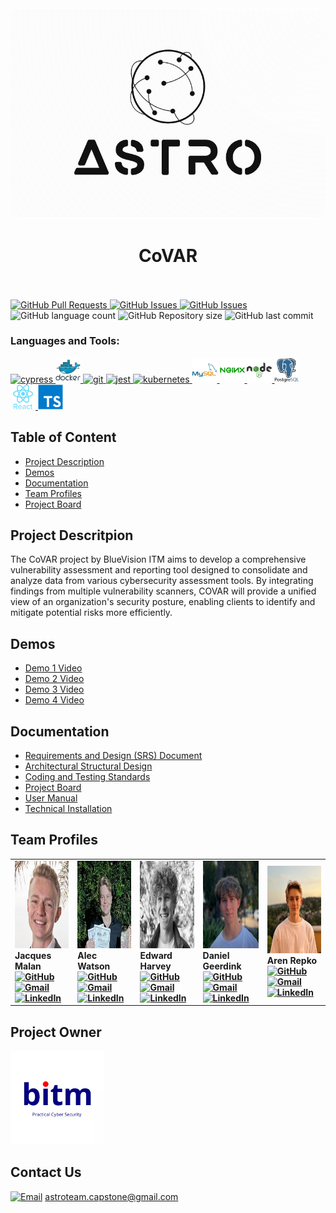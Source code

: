 ﻿<img src="Documentation/Assets/logo.png" alt="Logo" style="border-radius: 15px;">

<h1 align='center'>CoVAR<br><br></h1>
</p>

<div align="left">
    <a href= "https://github.com/COS301-SE-2024/CoVAR/pulls">
    <img height="20px" alt="GitHub Pull Requests" src="https://img.shields.io/github/issues-pr/COS301-SE-2024/CoVAR?style=plastic">
    </a>
    <a href = "https://github.com/COS301-SE-2024/CoVAR/issues">
    <img height="20px" alt="GitHub Issues" src="https://img.shields.io/github/issues/COS301-SE-2024/CoVAR?style=plastic">
    </a>
    <a href = "https://github.com/orgs/COS301-SE-2023/projects/27/views/1">
    <img height="20px" alt="GitHub Issues" src="https://img.shields.io/badge/Project%20Board-1-blue">
    </a>
    <img height="20px" alt="GitHub language count" src="https://img.shields.io/github/languages/count/COS301-SE-2024/CoVAR?style=plastic">
    <img height="20px" alt="GitHub Repository size" src="https://img.shields.io/github/repo-size/COS301-SE-2024/CoVAR?style=plastic">
    <img height="20px" alt="GitHub last commit" src="https://img.shields.io/github/last-commit/COS301-SE-2024/CoVAR?color=orange&style=plastic">

</div>

<div align='left'>
<h3 align="left">Languages and Tools:</h3>
<p align="left"> <a href="https://www.cypress.io" target="_blank" rel="noreferrer"> <img src="https://raw.githubusercontent.com/simple-icons/simple-icons/6e46ec1fc23b60c8fd0d2f2ff46db82e16dbd75f/icons/cypress.svg" alt="cypress" width="40px" height="40px"/> </a> <a href="https://www.docker.com/" target="_blank" rel="noreferrer"> <img src="https://raw.githubusercontent.com/devicons/devicon/master/icons/docker/docker-original-wordmark.svg" alt="docker" width="40px" height="40px"/> </a> <a href="https://git-scm.com/" target="_blank" rel="noreferrer"> <img src="https://www.vectorlogo.zone/logos/git-scm/git-scm-icon.svg" alt="git" width="40px" height="40px"/> </a> <a href="https://jestjs.io" target="_blank" rel="noreferrer"> <img src="https://www.vectorlogo.zone/logos/jestjsio/jestjsio-icon.svg" alt="jest" width="40px" height="40px"/> </a> <a href="https://kubernetes.io" target="_blank" rel="noreferrer"> <img src="https://www.vectorlogo.zone/logos/kubernetes/kubernetes-icon.svg" alt="kubernetes" width="40px" height="40px"/> </a> <a href="https://www.mysql.com/" target="_blank" rel="noreferrer"> <img src="https://raw.githubusercontent.com/devicons/devicon/master/icons/mysql/mysql-original-wordmark.svg" alt="mysql" width="40px" height="40px"/> </a> <a href="https://www.nginx.com" target="_blank" rel="noreferrer"> <img src="https://raw.githubusercontent.com/devicons/devicon/master/icons/nginx/nginx-original.svg" alt="nginx" width="40px" height="40px"/> </a> <a href="https://nodejs.org" target="_blank" rel="noreferrer"> <img src="https://raw.githubusercontent.com/devicons/devicon/master/icons/nodejs/nodejs-original-wordmark.svg" alt="nodejs" width="40px" height="40px"/> </a> <a href="https://www.postgresql.org" target="_blank" rel="noreferrer"> <img src="https://raw.githubusercontent.com/devicons/devicon/master/icons/postgresql/postgresql-original-wordmark.svg" alt="postgresql" width="40px" height="40px"/> </a> <a href="https://reactjs.org/" target="_blank" rel="noreferrer"> <img src="https://raw.githubusercontent.com/devicons/devicon/master/icons/react/react-original-wordmark.svg" alt="react" width="40px" height="40px"/> </a> <a href="https://www.typescriptlang.org/" target="_blank" rel="noreferrer"> <img src="https://raw.githubusercontent.com/devicons/devicon/master/icons/typescript/typescript-original.svg" alt="typescript" width="40px" height="40px"/> </a> </p>

## Table of Content
* [Project Description](#project-descritpion)
* [Demos](#demo)
* [Documentation](#documentation)
* [Team Profiles](#team-profiles)
* [Project Board](https://github.com/orgs/COS301-SE-2023/projects/27/views/1)


## Project Descritpion
The CoVAR project by BlueVision ITM aims to develop a comprehensive vulnerability assessment and reporting tool designed to consolidate and analyze data from various cybersecurity assessment tools. By integrating findings from multiple vulnerability scanners, COVAR will provide a unified view of an organization's security posture, enabling clients to identify and mitigate potential risks more efficiently.

## Demos
* [Demo 1 Video](https://drive.google.com/file/d/18-8LR9x710CWpvD0dDpWLcKnwXGHsy_M/view?usp=sharing)
* [Demo 2 Video](https://drive.google.com/file/d/1Dpynfe4pK_SkFPkS9EYfpClK6Z_cxYXn/view?usp=sharing)
* [Demo 3 Video](https://drive.google.com/file/d/1Njv7EX8lYqedBnqkF562axwaYqV2sQBU/view?usp=sharing)
* [Demo 4 Video](https://drive.google.com/file/d/1JEQFTe0JzBaWhk0YNWyNK3fwFoYms3X-/view?usp=sharing)

## Documentation
* [Requirements and Design (SRS) Document](https://docs.google.com/document/d/1rhLhNdHQONaVFSU4WyOLPm6ZoKlxLMqk/edit?usp=sharing&ouid=112929114105055327648&rtpof=true&sd=true)
* [Architectural Structural Design](https://docs.google.com/document/d/1rhLhNdHQONaVFSU4WyOLPm6ZoKlxLMqk/edit?usp=sharing&ouid=112929114105055327648&rtpof=true&sd=true)
* [Coding and Testing Standards](https://docs.google.com/document/d/19x0yDaAYaYr555nFialOXTFLBrfKUHfo8NFclaq-4Zg/edit?usp=sharing)
* [Project Board](https://github.com/orgs/COS301-SE-2024/projects/94)
* [User Manual](https://docs.google.com/document/d/1H26oOpBHo4t9EL1G9kraeXB6f_Abepx8sn1_zJdNeCU/edit?usp=sharing)
* [Technical Installation](https://docs.google.com/document/d/1dU5z7HhWsoiKwqF611Anz3zIODVH_MwI2TRsUfeYXCE)


## Team Profiles
|  |  |  |  | |
|--------|--------|--------|-------|-------|
| <img src="Documentation/Assets/Jacques.jpg" width="140pxpx" height="140pxpx"> <br> <strong> Jacques Malan <br><a href="https://github.com/JBlixems" target="_blank"><img src="https://skillicons.dev/icons?i=github" height="43px" alt="GitHub"></a>  <a href="mailto:u22554107@tuks.co.za" target="_blank"><img src="https://skillicons.dev/icons?i=gmail" height="43px" alt="Gmail"></a> <a href="https://www.linkedin.com/in/jacques-malan-40px59aa252/" target="_blank"><img src="https://skillicons.dev/icons?i=linkedin" height="43px" alt="LinkedIn"></a> | <img src="Documentation/Assets/Alec.png" width="140pxpx" height="140pxpx"> <br> <strong> Alec Watson <br> <a href="https://github.com/Alec-Watson" target="_blank"><img src="https://skillicons.dev/icons?i=github" height="43px" alt="GitHub"></a>  <a href="mailto:u22491351@tuks.co.za" target="_blank"><img src="https://skillicons.dev/icons?i=gmail" height="43px" alt="Gmail"></a> <a href="https://www.linkedin.com/in/alec-watson-076a3a2ba/" target="_blank"><img src="https://skillicons.dev/icons?i=linkedin" height="43px" alt="LinkedIn"></a> | <img src="Documentation/Assets/edward.jpeg" width="140pxpx" height="140pxpx"> <br><strong> Edward Harvey <br><a href="https://github.com/eshper" target="_blank"><img src="https://skillicons.dev/icons?i=github" height="43px" alt="GitHub"></a>  <a href="mailto:u22517783@tuks.co.za" target="_blank"><img src="https://skillicons.dev/icons?i=gmail" height="43px" alt="Gmail"></a> <a href="https://www.linkedin.com/in/edward-harvey-78b791210/" target="_blank"><img src="https://skillicons.dev/icons?i=linkedin" height="43px" alt="LinkedIn"></a> |<img src="Documentation/Assets/Daniel.jpg" width="140pxpx" height="140pxpx"> <br><strong> Daniel Geerdink <br> <a href="https://github.com/daniel-geerdink" target="_blank"><img src="https://skillicons.dev/icons?i=github" height="43px" alt="GitHub"></a>  <a href="mailto:u22556860@tuks.co.za" target="_blank"><img src="https://skillicons.dev/icons?i=gmail" height="43px" alt="Gmail"></a> <a href="https://www.linkedin.com/in/daniel-geerdink-491424302/" target="_blank"><img src="https://skillicons.dev/icons?i=linkedin" height="43px" alt="LinkedIn"></a> |<img src="Documentation/Assets/Aren.jpg" width="140pxpx" height="140pxpx"> <br> <strong>Aren Repko <br> <a href="https://github.com/Aren-R" target="_blank"><img src="https://skillicons.dev/icons?i=github" height="43px" height="43px" alt="GitHub"></a>  <a href="mailto:u04515791@tuks.co.za" target="_blank"><img src="https://skillicons.dev/icons?i=gmail" height="43px" height="43px" alt="Gmail"></a> <a href="https://www.linkedin.com/in/aren-repko-5952a4300/" target="_blank"><img src="https://skillicons.dev/icons?i=linkedin" height="43px" height="43px" alt="LinkedIn"></a> |

## Project Owner
<img src="Documentation/Assets/bitm.png" height="150px">

## Contact Us

[![Email](https://img.shields.io/badge/Gmail-D14836?style=for-the-badge&logo=gmail&logoColor=white)](#astroteam.capstone@gmail.com) astroteam.capstone@gmail.com

